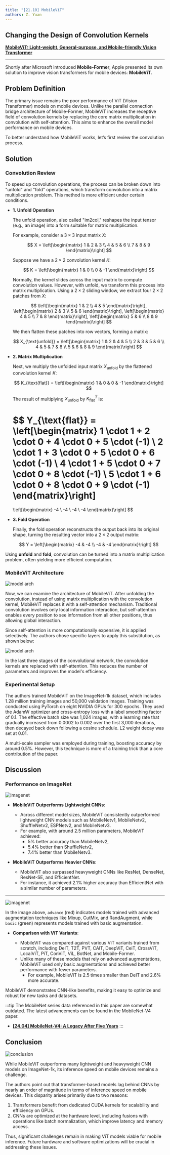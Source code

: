 ```yaml
---
title: "[21.10] MobileViT"
authors: Z. Yuan
---
```


## Changing the Design of Convolution Kernels

[**MobileViT: Light-weight, General-purpose, and Mobile-friendly Vision Transformer**](https://arxiv.org/abs/2110.02178)

---

Shortly after Microsoft introduced **Mobile-Former**, Apple presented its own solution to improve vision transformers for mobile devices: **MobileViT**.

## Problem Definition

The primary issue remains the poor performance of ViT (Vision Transformer) models on mobile devices. Unlike the parallel connection bridge architecture of Mobile-Former, MobileViT increases the receptive field of convolution kernels by replacing the core matrix multiplication in convolution with self-attention. This aims to enhance the overall model performance on mobile devices.

To better understand how MobileViT works, let’s first review the convolution process.

## Solution

### Convolution Review

To speed up convolution operations, the process can be broken down into "unfold" and "fold" operations, which transform convolution into a matrix multiplication problem. This method is more efficient under certain conditions.

- **1. Unfold Operation**

  The unfold operation, also called "im2col," reshapes the input tensor (e.g., an image) into a form suitable for matrix multiplication.

  For example, consider a $3 \times 3$ input matrix $X$:

  $$
  X = \left[\begin{matrix}
  1 & 2 & 3 \\
  4 & 5 & 6 \\
  7 & 8 & 9
  \end{matrix}\right]
  $$

  Suppose we have a $2 \times 2$ convolution kernel $K$:

  $$
  K = \left[\begin{matrix}
  1 & 0 \\
  0 & -1
  \end{matrix}\right]
  $$

  Normally, the kernel slides across the input matrix to compute convolution values. However, with unfold, we transform this process into matrix multiplication. Using a $2 \times 2$ sliding window, we extract four $2 \times 2$ patches from $X$:

  $$
  \left[\begin{matrix}
  1 & 2 \\
  4 & 5
  \end{matrix}\right],
   \left[\begin{matrix}
  2 & 3 \\
  5 & 6
  \end{matrix}\right],
  \left[\begin{matrix}
  4 & 5 \\
  7 & 8
  \end{matrix}\right],
  \left[\begin{matrix}
  5 & 6 \\
  8 & 9
  \end{matrix}\right]
  $$

  We then flatten these patches into row vectors, forming a matrix:

  $$
  X_{\text{unfold}} = \left[\begin{matrix}
  1 & 2 & 4 & 5 \\
  2 & 3 & 5 & 6 \\
  4 & 5 & 7 & 8 \\
  5 & 6 & 8 & 9
  \end{matrix}\right]
  $$

- **2. Matrix Multiplication**

  Next, we multiply the unfolded input matrix $X_{\text{unfold}}$ by the flattened convolution kernel $K$:

  $$
  K_{\text{flat}} = \left[\begin{matrix} 1 & 0 & 0 & -1 \end{matrix}\right]
  $$

  The result of multiplying $X_{\text{unfold}}$ by $K_{\text{flat}}^T$ is:

  $$
  Y_{\text{flat}} = \left[\begin{matrix}
  1 \cdot 1 + 2 \cdot 0 + 4 \cdot 0 + 5 \cdot (-1) \\
  2 \cdot 1 + 3 \cdot 0 + 5 \cdot 0 + 6 \cdot (-1) \\
  4 \cdot 1 + 5 \cdot 0 + 7 \cdot 0 + 8 \cdot (-1) \\
  5 \cdot 1 + 6 \cdot 0 + 8 \cdot 0 + 9 \cdot (-1)
  \end{matrix}\right]
  =
  \left[\begin{matrix}
  -4 \\
  -4 \\
  -4 \\
  -4
  \end{matrix}\right]
  $$

- **3. Fold Operation**

  Finally, the fold operation reconstructs the output back into its original shape, turning the resulting vector into a $2 \times 2$ output matrix:

  $$
  Y = \left[\begin{matrix}
  -4 & -4 \\
  -4 & -4
  \end{matrix}\right]
  $$

Using **unfold** and **fold**, convolution can be turned into a matrix multiplication problem, often yielding more efficient computation.

### MobileViT Architecture

![model arch](./img/img7.jpg)

Now, we can examine the architecture of MobileViT. After unfolding the convolution, instead of using matrix multiplication with the convolution kernel, MobileViT replaces it with a self-attention mechanism. Traditional convolution involves only local information interaction, but self-attention enables every position to see information from all other positions, thus allowing global interaction.

Since self-attention is more computationally expensive, it is applied selectively. The authors chose specific layers to apply this substitution, as shown below:

![model arch](./img/img1.jpg)

In the last three stages of the convolutional network, the convolution kernels are replaced with self-attention. This reduces the number of parameters and improves the model's efficiency.

### Experimental Setup

The authors trained MobileViT on the ImageNet-1k dataset, which includes 1.28 million training images and 50,000 validation images. Training was conducted using PyTorch on eight NVIDIA GPUs for 300 epochs. They used the AdamW optimizer and cross-entropy loss with a label smoothing factor of 0.1. The effective batch size was 1,024 images, with a learning rate that gradually increased from 0.0002 to 0.002 over the first 3,000 iterations, then decayed back down following a cosine schedule. L2 weight decay was set at 0.01.

A multi-scale sampler was employed during training, boosting accuracy by around 0.5%. However, this technique is more of a training trick than a core contribution of the paper.

## Discussion

### Performance on ImageNet

![imagenet](./img/img5.jpg)

- **MobileViT Outperforms Lightweight CNNs**:

  - Across different model sizes, MobileViT consistently outperformed lightweight CNN models such as MobileNetv1, MobileNetv2, ShuffleNetv2, ESPNetv2, and MobileNetv3.
  - For example, with around 2.5 million parameters, MobileViT achieved:
    - 5% better accuracy than MobileNetv2,
    - 5.4% better than ShuffleNetv2,
    - 7.4% better than MobileNetv3.

- **MobileViT Outperforms Heavier CNNs**:

  - MobileViT also surpassed heavyweight CNNs like ResNet, DenseNet, ResNet-SE, and EfficientNet.
  - For instance, it achieved 2.1% higher accuracy than EfficientNet with a similar number of parameters.

---

![imagenet](./img/img6.jpg)

In the image above, `advance` (red) indicates models trained with advanced augmentation techniques like Mixup, CutMix, and RandAugment, while `basic` (green) represents models trained with basic augmentation.

- **Comparison with ViT Variants**:

  - MobileViT was compared against various ViT variants trained from scratch, including DeIT, T2T, PVT, CAIT, DeepViT, CeiT, CrossViT, LocalViT, PiT, ConViT, ViL, BotNet, and Mobile-Former.
  - Unlike many of these models that rely on advanced augmentations, MobileViT used only basic augmentations and achieved better performance with fewer parameters.
    - For example, MobileViT is 2.5 times smaller than DeIT and 2.6% more accurate.

MobileViT demonstrates CNN-like benefits, making it easy to optimize and robust for new tasks and datasets.

:::tip
The MobileNet series data referenced in this paper are somewhat outdated. The latest advancements can be found in the MobileNet-V4 paper.

- [**[24.04] MobileNet-V4: A Legacy After Five Years**](../2404-mobilenet-v4/index.md)
  :::

## Conclusion

![conclusion](./img/img8.jpg)

While MobileViT outperforms many lightweight and heavyweight CNN models on ImageNet-1k, its inference speed on mobile devices remains a challenge.

The authors point out that transformer-based models lag behind CNNs by nearly an order of magnitude in terms of inference speed on mobile devices. This disparity arises primarily due to two reasons:

1. Transformers benefit from dedicated CUDA kernels for scalability and efficiency on GPUs.
2. CNNs are optimized at the hardware level, including fusions with operations like batch normalization, which improve latency and memory access.

Thus, significant challenges remain in making ViT models viable for mobile inference. Future hardware and software optimizations will be crucial in addressing these issues.
